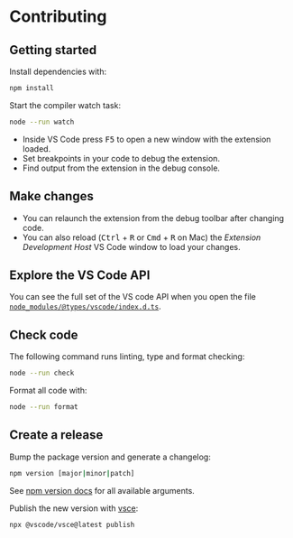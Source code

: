 # Contributing

## Getting started

Install dependencies with:

```sh
npm install
```

Start the compiler watch task:

```sh
node --run watch
```

- Inside VS Code press <kbd>F5</kbd> to open a new window with the extension loaded.
- Set breakpoints in your code to debug the extension.
- Find output from the extension in the debug console.

## Make changes

- You can relaunch the extension from the debug toolbar after changing code.
- You can also reload (<kbd>Ctrl</kbd> + <kbd>R</kbd> or <kbd>Cmd</kbd> + <kbd>R</kbd> on Mac) the _Extension Development Host_ VS Code window to load your changes.

## Explore the VS Code API

You can see the full set of the VS code API when you open the file [`node_modules/@types/vscode/index.d.ts`](node_modules/@types/vscode/index.d.ts).

## Check code

The following command runs linting, type and format checking:

```sh
node --run check
```

Format all code with:

```sh
node --run format
```

## Create a release

Bump the package version and generate a changelog:

```sh
npm version [major|minor|patch]
```

See [npm version docs](https://docs.npmjs.com/cli/commands/npm-version) for all available arguments.

Publish the new version with [vsce](https://github.com/microsoft/vscode-vsce):

```sh
npx @vscode/vsce@latest publish
```
